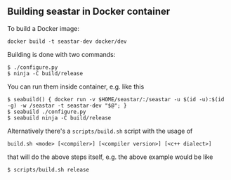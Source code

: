 ## Building seastar in Docker container

To build a Docker image:

```
docker build -t seastar-dev docker/dev
```

Building is done with two commands:

```
$ ./configure.py
$ ninja -C build/release
```

You can run them inside container, e.g. like this

```
$ seabuild() { docker run -v $HOME/seastar/:/seastar -u $(id -u):$(id -g) -w /seastar -t seastar-dev "$@"; }
$ seabuild ./configure.py
$ seabuild ninja -C build/release
```

Alternatively there's a `scripts/build.sh` script with the usage of

```
build.sh <mode> [<compiler>] [<compiler version>] [<c++ dialect>]
```

that will do the above steps itself, e.g. the above example would be like

```
$ scripts/build.sh release
```
